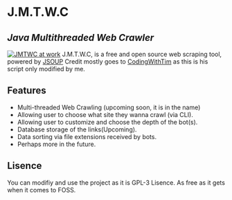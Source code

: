 # J.M.T.W.C
## _Java Multithreaded Web Crawler_
[![JMTWC at work](https://iili.io/4TvVDX.md.png)](https://freeimage.host/i/4TvVDX)
J.M.T.W.C, is a free and open source web scraping tool, powered by [JSOUP](https://jsoup.org/)
Credit mostly goes to [CodingWithTim](https://www.youtube.com/c/CodingWithTim) as this is his script only modified by me.
 
## Features

- Multi-threaded Web Crawling (upcoming soon, it is in the name)
- Allowing user to choose what site they wanna crawl (via CLI).
- Allowing user to customize and choose the depth of the bot(s).
- Database storage of the links(Upcoming).
- Data sorting via file extensions received by bots.
- Perhaps more in the future.

## Lisence
You can modifiy and use the project as it is GPL-3 Lisence. As free as it gets when it comes to FOSS.
